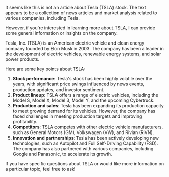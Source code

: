 It seems like this is not an article about Tesla (TSLA) stock. The text appears to be a collection of news articles and market analysis related to various companies, including Tesla.

However, if you're interested in learning more about TSLA, I can provide some general information or insights on the company.

Tesla, Inc. (TSLA) is an American electric vehicle and clean energy company founded by Elon Musk in 2003. The company has been a leader in the development of electric vehicles, renewable energy systems, and solar power products.

Here are some key points about TSLA:

1. **Stock performance**: Tesla's stock has been highly volatile over the years, with significant price swings influenced by news events, production updates, and investor sentiment.
2. **Product lineup**: TSLA offers a range of electric vehicles, including the Model S, Model X, Model 3, Model Y, and the upcoming Cybertruck.
3. **Production and sales**: Tesla has been expanding its production capacity to meet growing demand for its vehicles. However, the company has faced challenges in meeting production targets and improving profitability.
4. **Competitors**: TSLA competes with other electric vehicle manufacturers, such as General Motors (GM), Volkswagen (VW), and Rivian (RIVN).
5. **Innovation and partnerships**: Tesla has been actively developing new technologies, such as Autopilot and Full Self-Driving Capability (FSD). The company has also partnered with various companies, including Google and Panasonic, to accelerate its growth.

If you have specific questions about TSLA or would like more information on a particular topic, feel free to ask!